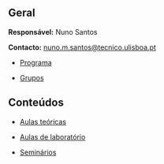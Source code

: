 ## Geral

**Responsável:** Nuno Santos

**Contacto:** nuno.m.santos@tecnico.ulisboa.pt

* [Programa](programa.pdf)

* [Grupos](grupos.pdf)

## Conteúdos

* [Aulas teóricas](teoricas.md)

* [Aulas de laboratório](labs.md)

* [Seminários](seminarios.md)


